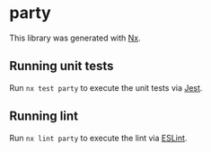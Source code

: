 # party

This library was generated with [Nx](https://nx.dev).

## Running unit tests

Run `nx test party` to execute the unit tests via [Jest](https://jestjs.io).

## Running lint

Run `nx lint party` to execute the lint via [ESLint](https://eslint.org/).
